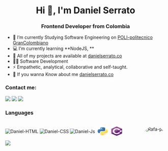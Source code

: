 <h1 align="center">Hi 👋, I'm Daniel Serrato</h1>
<h3 align="center">Frontend Developer from Colombia</h3>


- 🚀 I’m currently Studying Software Engineering on [POLI-politecnico GranColombiano](https://www.poli.edu.co)
- 💻 I’m currently learning **NodeJS, **
- 📌 All of my projects are available at [danielserrato.co](danielserrato.co)
- 👨‍💻 Software Development
- ⚡ Empathetic, analytical, collaborative and self-taught.
- 📝 If you wanna Know about me [danielserrato.co](danielserrato.co) 

<h3 align="left">Contact me:</h3>
<div> 
  <a href="https://www.instagram.com/danielserrato11/" target="_blank"><img src="https://img.shields.io/badge/-Instagram-%23E4405F?style=for-the-badge&logo=instagram&logoColor=white" target="_blank"></a>
  <a href = "dserratorios@gmail.com"><img src="https://img.shields.io/badge/-Gmail-%23333?style=for-the-badge&logo=gmail&logoColor=white" target="_blank"></a>
  <a href="https://www.linkedin.com/in/daniel-alfredo-serrato-r%C3%ADos-4a8607233/" target="_blank"><img src="https://img.shields.io/badge/-LinkedIn-%230077B5?style=for-the-badge&logo=linkedin&logoColor=white" target="_blank"></a>
</div>

<h3 align="left">Languages</h3>
<div style="display: inline_block"><br>
  <img align="center" alt="Daniel-HTML" height="50" width="50" <img src="https://cdn.jsdelivr.net/gh/devicons/devicon/icons/html5/html5-plain-wordmark.svg" />
  <img align="center" alt="Daniel-CSS" height="50" width="50" <img src="https://cdn.jsdelivr.net/gh/devicons/devicon/icons/css3/css3-plain-wordmark.svg" />
  <img align="center" alt="Daniel-Js" height="50" width="50" <img src="https://cdn.jsdelivr.net/gh/devicons/devicon/icons/javascript/javascript-plain.svg" />
  <img align="center" alt="Daniel-Python" height="30" width="40" src="https://raw.githubusercontent.com/devicons/devicon/master/icons/python/python-original.svg">
  <img align="center" alt="Rafa-Csharp" height="30" width="40" src="https://raw.githubusercontent.com/devicons/devicon/master/icons/csharp/csharp-original.svg">
  <img align="right" alt="Rafa-pic" height="150" style="border-radius:50px;" src="https://media.discordapp.net/attachments/639956127056134178/890373478988013628/Publicacoes_Instagram_1_1.png?width=676&height=676">
</div>

  




<a href="https://img.shields.io/badge/Visual_Studio_Code-0078D4?style=for-the-badge&logo=visual%20studio%20code&logoColor=white" target="_blank"><img src="https://camo.githubusercontent.com/42ada9cc774b9d2b4cf35691820a881d70657ae42c3a074f00c7e9add6352361/68747470733a2f2f696d672e736869656c64732e696f2f62616467652f56697375616c5f53747564696f5f436f64652d3030373844343f7374796c653d666f722d7468652d6261646765266c6f676f3d76697375616c25323073747564696f253230636f6465266c6f676f436f6c6f723d7768697465" target="_blank"></a> 




